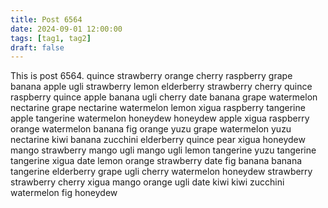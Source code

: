 ```yaml
---
title: Post 6564
date: 2024-09-01 12:00:00
tags: [tag1, tag2]
draft: false
---
```

This is post 6564.
quince
strawberry
orange
cherry
raspberry
grape
banana
apple
ugli
strawberry
lemon
elderberry
strawberry
cherry
quince
raspberry
quince
apple
banana
ugli
cherry
date
banana
grape
watermelon
nectarine
grape
nectarine
watermelon
lemon
xigua
raspberry
tangerine
apple
tangerine
watermelon
honeydew
honeydew
apple
xigua
raspberry
orange
watermelon
banana
fig
orange
yuzu
grape
watermelon
yuzu
nectarine
kiwi
banana
zucchini
elderberry
quince
pear
xigua
honeydew
mango
strawberry
mango
ugli
mango
ugli
lemon
tangerine
yuzu
tangerine
tangerine
xigua
date
lemon
orange
strawberry
date
fig
banana
banana
tangerine
elderberry
grape
ugli
cherry
watermelon
honeydew
strawberry
strawberry
cherry
xigua
mango
orange
ugli
date
kiwi
kiwi
zucchini
watermelon
fig
honeydew
